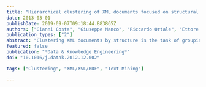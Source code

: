 ```yaml
---
title: "Hierarchical clustering of XML documents focused on structural components"
date: 2013-03-01
publishDate: 2019-09-07T09:18:44.883865Z
authors: ["Gianni Costa", "Giuseppe Manco", "Riccardo Ortale", "Ettore Ritacco"]
publication_types: ["2"]
abstract: "Clustering XML documents by structure is the task of grouping them by common structural components. Hitherto, this has been accomplished by looking at the occurrence of one preestablished type of structural components in the structures of the XML documents. However, the a-priori chosen structural components may not be the most appropriate for effective clustering. Moreover, it is likely that the resulting clusters exhibit a certain extent of inner structural inhomogeneity, because of uncaught differences in the structures of the XML documents, due to further neglected forms of structural components.  To overcome these limitations, a new hierarchical approach is proposed, that allows to consider (if necessary) multiple forms of structural components to isolate structurally-homogeneous clusters of XML documents. At each level of the resulting hierarchy, clusters are divided by considering some type of structural components (unaddressed at the preceding levels), that still differentiate the structures of the XML documents. Each cluster in the hierarchy is summarized through a novel technique, that provides a clear and differentiated understanding of its structural properties."
featured: false
publication: "*Data & Knowledge Engineering*"
doi: "10.1016/j.datak.2012.12.002"

tags: ["Clustering", "XML/XSL/RDF", "Text Mining"]

---
```


